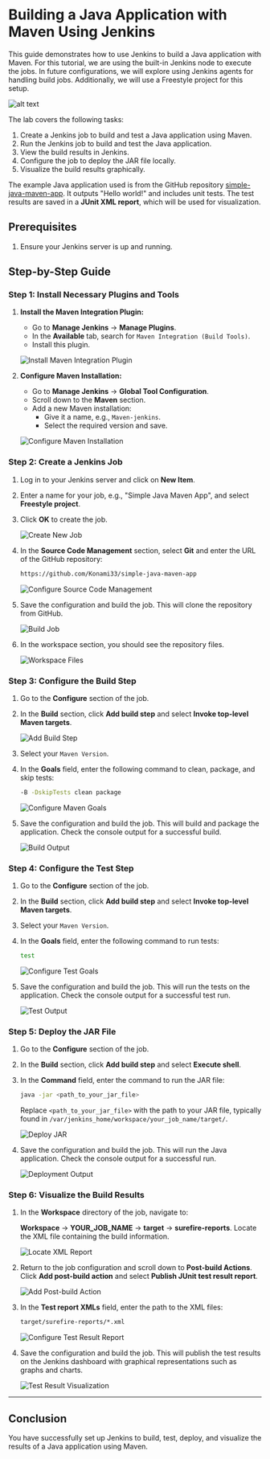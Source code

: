 # Building a Java Application with Maven Using Jenkins

This guide demonstrates how to use Jenkins to build a Java application with Maven. For this tutorial, we are using the built-in Jenkins node to execute the jobs. In future configurations, we will explore using Jenkins agents for handling build jobs. Additionally, we will use a Freestyle project for this setup.

![alt text](https://github.com/Konami33/Jenkins-Labs/blob/main/Lab%2006/images/arch.png?raw=true)

The lab covers the following tasks:

1. Create a Jenkins job to build and test a Java application using Maven.
2. Run the Jenkins job to build and test the Java application.
3. View the build results in Jenkins.
4. Configure the job to deploy the JAR file locally.
5. Visualize the build results graphically.

The example Java application used is from the GitHub repository [simple-java-maven-app](https://github.com/Konami33/simple-java-maven-app). It outputs "Hello world!" and includes unit tests. The test results are saved in a **JUnit XML report**, which will be used for visualization.

## Prerequisites

1. Ensure your Jenkins server is up and running.

## Step-by-Step Guide

### Step 1: Install Necessary Plugins and Tools

1. **Install the Maven Integration Plugin:**
   - Go to **Manage Jenkins** -> **Manage Plugins**.
   - In the **Available** tab, search for `Maven Integration (Build Tools)`.
   - Install this plugin.

   ![Install Maven Integration Plugin](https://github.com/Konami33/Jenkins-Labs/blob/main/Lab%2006/images/image-4.png?raw=true)

2. **Configure Maven Installation:**
   - Go to **Manage Jenkins** -> **Global Tool Configuration**.
   - Scroll down to the **Maven** section.
   - Add a new Maven installation:
     - Give it a name, e.g., `Maven-jenkins`.
     - Select the required version and save.

   ![Configure Maven Installation](https://github.com/Konami33/Jenkins-Labs/blob/main/Lab%2006/images/image-5.png?raw=true)

### Step 2: Create a Jenkins Job

1. Log in to your Jenkins server and click on **New Item**.
2. Enter a name for your job, e.g., "Simple Java Maven App", and select **Freestyle project**.
3. Click **OK** to create the job.

   ![Create New Job](https://github.com/Konami33/Jenkins-Labs/blob/main/Lab%2006/images/image.png?raw=true)

4. In the **Source Code Management** section, select **Git** and enter the URL of the GitHub repository:

   ```sh
   https://github.com/Konami33/simple-java-maven-app
   ```

   ![Configure Source Code Management](https://github.com/Konami33/Jenkins-Labs/blob/main/Lab%2006/images/image-1.png?raw=true)

5. Save the configuration and build the job. This will clone the repository from GitHub.

   ![Build Job](https://github.com/Konami33/Jenkins-Labs/blob/main/Lab%2006/images/image-2.png?raw=true)

6. In the workspace section, you should see the repository files.

   ![Workspace Files](https://github.com/Konami33/Jenkins-Labs/blob/main/Lab%2006/images/image-3.png?raw=true)

### Step 3: Configure the Build Step

1. Go to the **Configure** section of the job.
2. In the **Build** section, click **Add build step** and select **Invoke top-level Maven targets**.

   ![Add Build Step](https://github.com/Konami33/Jenkins-Labs/blob/main/Lab%2006/images/image-6.png?raw=true)

3. Select your `Maven Version`.

4. In the **Goals** field, enter the following command to clean, package, and skip tests:

   ```sh
   -B -DskipTests clean package
   ```

   ![Configure Maven Goals](https://github.com/Konami33/Jenkins-Labs/blob/main/Lab%2006/images/image-7.png?raw=true)

5. Save the configuration and build the job. This will build and package the application. Check the console output for a successful build.

   ![Build Output](https://github.com/Konami33/Jenkins-Labs/blob/main/Lab%2006/images/image-8.png?raw=true)

### Step 4: Configure the Test Step

1. Go to the **Configure** section of the job.
2. In the **Build** section, click **Add build step** and select **Invoke top-level Maven targets**.
3. Select your `Maven Version`.
4. In the **Goals** field, enter the following command to run tests:

   ```sh
   test
   ```

   ![Configure Test Goals](https://github.com/Konami33/Jenkins-Labs/blob/main/Lab%2006/images/image-9.png?raw=true)

5. Save the configuration and build the job. This will run the tests on the application. Check the console output for a successful test run.

   ![Test Output](https://github.com/Konami33/Jenkins-Labs/blob/main/Lab%2006/images/image-10.png?raw=true)

### Step 5: Deploy the JAR File

1. Go to the **Configure** section of the job.
2. In the **Build** section, click **Add build step** and select **Execute shell**.
3. In the **Command** field, enter the command to run the JAR file:

   ```sh
   java -jar <path_to_your_jar_file>
   ```

   Replace `<path_to_your_jar_file>` with the path to your JAR file, typically found in `/var/jenkins_home/workspace/your_job_name/target/`.

   ![Deploy JAR](https://github.com/Konami33/Jenkins-Labs/blob/main/Lab%2006/images/image-12.png?raw=true)

4. Save the configuration and build the job. This will run the Java application. Check the console output for a successful run.

   ![Deployment Output](https://github.com/Konami33/Jenkins-Labs/blob/main/Lab%2006/images/image-13.png?raw=true)

### Step 6: Visualize the Build Results

1. In the **Workspace** directory of the job, navigate to:

   **Workspace** -> **YOUR_JOB_NAME** -> **target** -> **surefire-reports**. Locate the XML file containing the build information.

   ![Locate XML Report](https://github.com/Konami33/Jenkins-Labs/blob/main/Lab%2006/images/image-14.png?raw=true)

2. Return to the job configuration and scroll down to **Post-build Actions**. Click **Add post-build action** and select **Publish JUnit test result report**.

   ![Add Post-build Action](https://github.com/Konami33/Jenkins-Labs/blob/main/Lab%2006/images/image-15.png?raw=true)

3. In the **Test report XMLs** field, enter the path to the XML files:

   ```sh
   target/surefire-reports/*.xml
   ```

   ![Configure Test Result Report](https://github.com/Konami33/Jenkins-Labs/blob/main/Lab%2006/images/image-16.png?raw=true)

4. Save the configuration and build the job. This will publish the test results on the Jenkins dashboard with graphical representations such as graphs and charts.

   ![Test Result Visualization](https://github.com/Konami33/Jenkins-Labs/blob/main/Lab%2006/images/image-17.png?raw=true)

---

## Conclusion

You have successfully set up Jenkins to build, test, deploy, and visualize the results of a Java application using Maven.